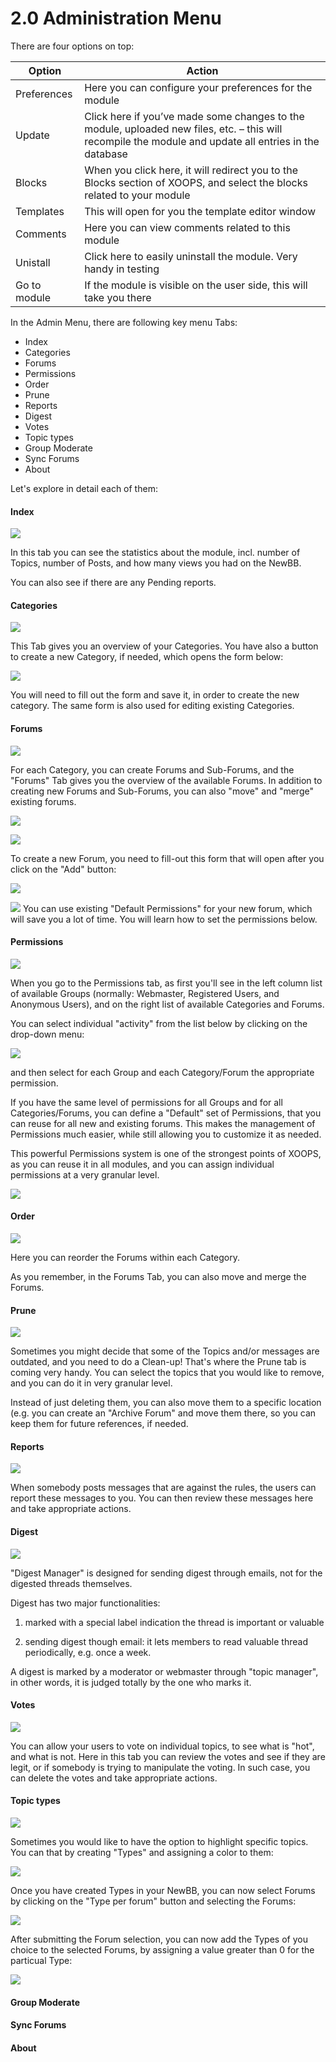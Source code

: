 # 2.0 Administration Menu

There are four options on top:

|Option|	Action|
|---|---|
|Preferences|	Here you can configure your preferences for the module|
|Update|	Click here if you’ve made some changes to the module, uploaded new files, etc. – this will recompile the module and update all entries in the database |
|Blocks|	When you click here, it will redirect you to the Blocks section of XOOPS, and select the blocks related to your module|
|Templates|	This will open for you the template editor window|
|Comments|	Here you can view comments related to this module|
|Unistall|	Click here to easily uninstall the module. Very handy in testing|
|Go to module|	If the module is visible on the user side, this will take you there|

In the Admin Menu, there are following key menu Tabs:

* Index
* Categories
* Forums
* Permissions
* Order
* Prune
* Reports
* Digest
* Votes
* Topic types
* Group Moderate
* Sync Forums
* About

Let's explore in detail each of them:

#### Index
![](../assets/image001.jpg)

In this tab you can see the statistics about the module, incl. number of Topics, number of Posts, and how many views you had on the NewBB. 

You can also see if there are any Pending reports.

####  Categories
![](../assets/newbb_admin_categories.jpg)

This Tab gives you an overview of your Categories. You have also a button to create a new Category, if needed, which opens the form below:

![](../assets/newbb_admin_categories_new.jpg)

You will need to fill out the form and save it, in order to create the new category. The same form is also used for editing existing Categories.

####  Forums

![](../assets/newbb_admin_forums.jpg)

For each Category, you can create Forums and Sub-Forums, and the "Forums" Tab gives you the overview of the available Forums. In addition to creating new Forums and Sub-Forums, you can also "move" and "merge" existing forums. 

![](../assets/newbb_admin_forums_move.jpg)

![](../assets/newbb_admin_forums_merge.jpg)

To create a new Forum, you need to fill-out this form that will open after you click on the "Add" button:

![](../assets/newbb_admin_forums_edit.jpg)

![](../assets/info/tips.gif) You can use existing "Default Permissions" for your new forum, which will save you a lot of time. You will learn how to set the permissions below.

####  Permissions

![](../assets/newbb_admin_permissions.jpg)

When you go to the Permissions tab, as first you'll see in the left column list of available Groups (normally: Webmaster, Registered Users, and Anonymous Users), and on the right list of available Categories and Forums. 

You can select individual "activity" from the list below by clicking on the drop-down menu:

![](../assets/newbb_admin_permissions_selectPermissions.jpg)

and then select for each Group and each Category/Forum the appropriate permission.

If you have the same level of permissions for all Groups and for all Categories/Forums, you can define a "Default" set of Permissions, that you can reuse for all new and existing forums. This makes the management of Permissions much easier, while still allowing you to customize it as needed.

This powerful Permissions system is one of the strongest points of XOOPS, as you can reuse it in all modules, and you can assign individual permissions at a very granular level.   


![](../assets/newbb_admin_permissions_setDefault.jpg)



####  Order

![](../assets/newbb_admin_orderForums.jpg)

Here you can reorder the Forums within each Category. 

As you remember, in the Forums Tab, you can also move and merge the Forums. 

####  Prune

![](../assets/newbb_admin_prune.jpg)

Sometimes you might decide that some of the Topics and/or messages are outdated, and you need to do a Clean-up!  That's where the Prune tab is coming very handy. You can select the topics that you would like to remove, and you can do it in very granular level. 

Instead of just deleting them, you can also move them to a specific location (e.g. you can create an "Archive Forum" and move them there, so you can keep them for future references, if needed. 

####  Reports
![](../assets/newbb_admin_reports.jpg)

When somebody posts messages that are against the rules, the users can report these messages to you. You can then review these messages here and take appropriate actions.

####  Digest

![](../assets/newbb_admin_digest.jpg)

"Digest Manager" is designed for sending digest through emails, not for the digested threads themselves.

Digest has two major functionalities:

1. marked with a special label indication the thread is important or valuable

2. sending digest though email: it lets members to read valuable thread periodically, e.g. once a week. 

A digest is marked by a moderator or webmaster through "topic manager", in other words, it is judged totally by the one who marks it.

####  Votes

![](../assets/newbb_admin_votes.jpg)

You can allow your users to vote on individual topics, to see what is "hot", and what is not. Here in this tab you can review the votes and see if they are legit, or if somebody is trying to manipulate the voting. In such case, you can delete the votes and take appropriate actions. 

####  Topic types

![](../assets/newbb_admin_types.jpg)

Sometimes you would like to have the option to highlight specific topics. You can that by creating "Types" and assigning a color to them:


![](../assets/newbb_admin_typesAdded.jpg)

Once you have created Types in your NewBB, you can now select Forums by clicking on the "Type per forum" button and selecting the Forums:

![](../assets/newbb_admin_typesSelectForum.jpg)

After submitting the Forum selection, you can now add the Types of you choice to the selected Forums, by assigning a value greater than 0 for the particual Type:

![](../assets/newbb_admin_typesToForum.jpg)


####  Group Moderate



####  Sync Forums


####  About
